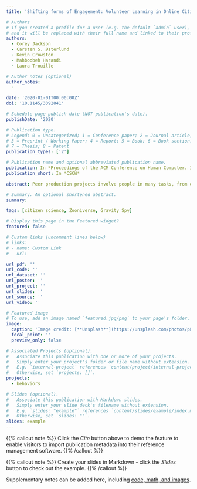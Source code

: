 ```yaml
---
title: 'Shifting forms of Engagement: Volunteer Learning in Online Citizen Science'

# Authors
# If you created a profile for a user (e.g. the default `admin` user), write the username (folder name) here
# and it will be replaced with their full name and linked to their profile.
authors:
  - Corey Jackson
  - Carsten S. Østerlund 
  - Kevin Crowston 
  - Mahboobeh Harandi 
  - Laura Trouille 

# Author notes (optional)
author_notes:
  - 

date: '2020-01-01T00:00:00Z'
doi: '10.1145/3392841'

# Schedule page publish date (NOT publication's date).
publishDate: '2020'

# Publication type.
# Legend: 0 = Uncategorized; 1 = Conference paper; 2 = Journal article;
# 3 = Preprint / Working Paper; 4 = Report; 5 = Book; 6 = Book section;
# 7 = Thesis; 8 = Patent
publication_types: ['2']

# Publication name and optional abbreviated publication name.
publication: In *Proceedings of the ACM Conference on Human Computer. Interaction*
publication_short: In *CSCW*

abstract: Peer production projects involve people in many tasks, from editing articles to analyzing datasets. To facilitate mastery of these practices, projects offer a number of learning resources, ranging from project-defined FAQsto individually-oriented search tools and communal discussion boards. However, it is not clear which project resources best support participant learning, overall and at different stages of engagement. We draw onSørensen's framework of forms of presence to distinguish three types of engagement with learning resources:authoritative, agent-centered and communal. We assigned resources from the Gravity Spy citizen-science into these three categories and analyzed trace data recording interactions with resources using a mixed-effects logistic regression with volunteer performance as an outcome variable. The findings suggest that engagement with authoritative resources (e.g., those constructed by project organizers) facilitates performance initially. However, as tasks become more difficult, volunteers seek and benefit from engagement with their own agent-centered resources and community-generated resources. These findings suggest a broader scope for the design of learning resources for peer production

# Summary. An optional shortened abstract.
summary: 

tags: [citizen science, Zooniverse, Gravity Spy]

# Display this page in the Featured widget?
featured: false

# Custom links (uncomment lines below)
# links:
# - name: Custom Link
#   url: 

url_pdf: ''
url_code: ''
url_dataset: ''
url_poster: ''
url_project: ''
url_slides: ''
url_source: ''
url_video: ''

# Featured image
# To use, add an image named `featured.jpg/png` to your page's folder.
image:
  caption: 'Image credit: [**Unsplash**](https://unsplash.com/photos/pLCdAaMFLTE)'
  focal_point: ''
  preview_only: false

# Associated Projects (optional).
#   Associate this publication with one or more of your projects.
#   Simply enter your project's folder or file name without extension.
#   E.g. `internal-project` references `content/project/internal-project/index.md`.
#   Otherwise, set `projects: []`.
projects:
  - behaviors

# Slides (optional).
#   Associate this publication with Markdown slides.
#   Simply enter your slide deck's filename without extension.
#   E.g. `slides: "example"` references `content/slides/example/index.md`.
#   Otherwise, set `slides: ""`.
slides: example
---
```


{{% callout note %}}
Click the _Cite_ button above to demo the feature to enable visitors to import publication metadata into their reference management software.
{{% /callout %}}

{{% callout note %}}
Create your slides in Markdown - click the _Slides_ button to check out the example.
{{% /callout %}}

Supplementary notes can be added here, including [code, math, and images](https://wowchemy.com/docs/writing-markdown-latex/).

